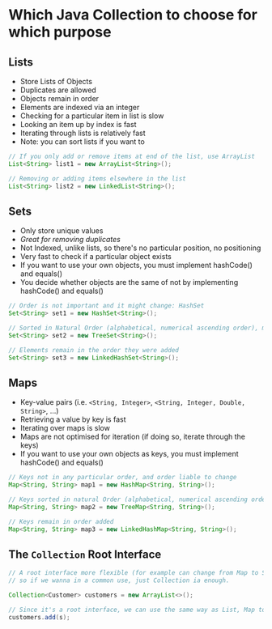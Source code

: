 # Which Java Collection to choose for which purpose

## Lists

- Store Lists of Objects
- Duplicates are allowed
- Objects remain in order
- Elements are indexed via an integer
- Checking for a particular item in list is slow
- Looking an item up by index is fast
- Iterating through lists is relatively fast
- Note: you can sort lists if you want to

```java
// If you only add or remove items at end of the list, use ArrayList
List<String> list1 = new ArrayList<String>();
```

```java
// Removing or adding items elsewhere in the list
List<String> list2 = new LinkedList<String>();
```

## Sets

- Only store unique values
- *Great for removing duplicates*
- Not Indexed, unlike lists, so there's no particular position, no positioning
- Very fast to check if a particular object exists
- If you want to use your own objects, you must implement hashCode() and equals()
- You decide whether objects are the same of not by implementing hashCode() and equals()

```java
// Order is not important and it might change: HashSet
Set<String> set1 = new HashSet<String>();
```

```java
// Sorted in Natural Order (alphabetical, numerical ascending order), must implement Comparable for custom types
Set<String> set2 = new TreeSet<String>();
```

```java
// Elements remain in the order they were added
Set<String> set3 = new LinkedHashSet<String>();
```

## Maps

- Key-value pairs (i.e. ```<String, Integer>```, ```<String, Integer, Double, String>```, ...)
- Retrieving a value by key is fast
- Iterating over maps is slow
- Maps are not optimised for iteration (if doing so, iterate through the keys)
- If you want to use your own objects as keys, you must implement hashCode() and equals()

```java
// Keys not in any particular order, and order liable to change
Map<String, String> map1 = new HashMap<String, String>();
```

```java
// Keys sorted in natural Order (alphabetical, numerical ascending order)
Map<String, String> map2 = new TreeMap<String, String>();
```

```java
// Keys remain in order added
Map<String, String> map3 = new LinkedHashMap<String, String>();
```

## The `Collection` Root Interface

```java
// A root interface more flexible (for example can change from Map to Set), 
// so if we wanna in a common use, just Collection ia enough.

Collection<Customer> customers = new ArrayList<>();

// Since it's a root interface, we can use the same way as List, Map to access, remove etc.
customers.add(s);
```

